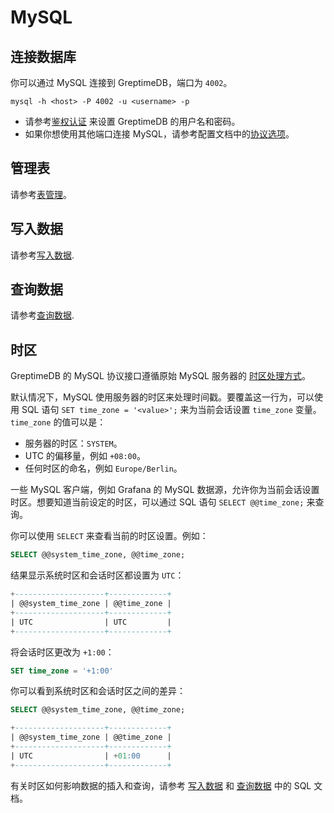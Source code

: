 # MySQL

## 连接数据库

你可以通过 MySQL 连接到 GreptimeDB，端口为 `4002`。

```shell
mysql -h <host> -P 4002 -u <username> -p
```

- 请参考[鉴权认证](/user-guide/deployments/authentication.md) 来设置 GreptimeDB 的用户名和密码。
- 如果你想使用其他端口连接 MySQL，请参考配置文档中的[协议选项](/user-guide/deployments/configuration.md#协议选项)。


## 管理表

请参考[表管理](/user-guide/table-management.md)。

## 写入数据

请参考[写入数据](/user-guide/ingest-data/for-iot/sql.md).

## 查询数据

请参考[查询数据](/user-guide/query-data/sql.md).

## 时区

GreptimeDB 的 MySQL 协议接口遵循原始 MySQL 服务器的 [时区处理方式](https://dev.mysql.com/doc/refman/8.0/en/time-zone-support.html)。

默认情况下，MySQL 使用服务器的时区来处理时间戳。要覆盖这一行为，可以使用 SQL 语句 `SET time_zone = '<value>';` 来为当前会话设置 `time_zone` 变量。`time_zone` 的值可以是：

- 服务器的时区：`SYSTEM`。
- UTC 的偏移量，例如 `+08:00`。
- 任何时区的命名，例如 `Europe/Berlin`。

一些 MySQL 客户端，例如 Grafana 的 MySQL 数据源，允许你为当前会话设置时区。想要知道当前设定的时区，可以通过 SQL 语句 `SELECT @@time_zone;` 来查询。

你可以使用 `SELECT` 来查看当前的时区设置。例如：

```sql
SELECT @@system_time_zone, @@time_zone;
```

结果显示系统时区和会话时区都设置为 `UTC`：

```SQL
+--------------------+-------------+
| @@system_time_zone | @@time_zone |
+--------------------+-------------+
| UTC                | UTC         |
+--------------------+-------------+
```

将会话时区更改为 `+1:00`：

```SQL
SET time_zone = '+1:00'
```

你可以看到系统时区和会话时区之间的差异：

```SQL
SELECT @@system_time_zone, @@time_zone;

+--------------------+-------------+
| @@system_time_zone | @@time_zone |
+--------------------+-------------+
| UTC                | +01:00      |
+--------------------+-------------+
```

有关时区如何影响数据的插入和查询，请参考 [写入数据](/user-guide/ingest-data/for-iot/sql.md#时区) 和 [查询数据](/user-guide/query-data/sql.md#时区) 中的 SQL 文档。
